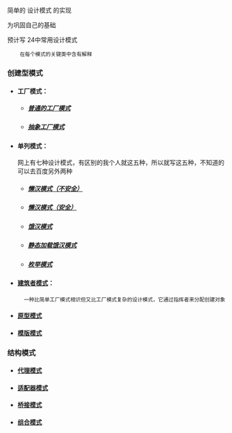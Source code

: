 简单的 设计模式 的实现

 为巩固自己的基础
 
 预计写 24中常用设计模式
 
        在每个模式的关键类中含有解释
### 创建型模式 
 
 -  #### 工厂模式：
    
     - ##### [普通的工厂模式](https://github.com/GiftedDrogon/dragon-structure/blob/1450fda3505547dc0797a96336f835c904c465c3/factory-structure/src/main/java/com/dragon/talon/structure/factory/base/AnimalFactory.java)
        
      - ##### [抽象工厂模式](https://github.com/GiftedDrogon/dragon-structure/blob/1450fda3505547dc0797a96336f835c904c465c3/factory-structure/src/main/java/com/dragon/talon/structure/factory/abstraction/AbstractionFactory.java)
      
      
 -  ####                    单列模式：
 
    网上有七种设计模式，有区别的我个人就这五种，所以就写这五种，不知道的可以去百度另外两种
         
      - ##### [懒汉模式（不安全）](https://github.com/GiftedDrogon/dragon-structure/blob/ec3b935e2a763e9cb2f9874bb2f7692ee0164db2/factory-structure/src/main/java/com/dragon/talon/structure/singleton/UnsafeLazySingleton.java)
      
      - ##### [懒汉模式（安全）](https://github.com/GiftedDrogon/dragon-structure/blob/ec3b935e2a763e9cb2f9874bb2f7692ee0164db2/factory-structure/src/main/java/com/dragon/talon/structure/singleton/SafeLazySingletion.java)
      
      - ##### [饿汉模式](https://github.com/GiftedDrogon/dragon-structure/blob/ec3b935e2a763e9cb2f9874bb2f7692ee0164db2/factory-structure/src/main/java/com/dragon/talon/structure/singleton/HungerSingletion.java)
      
      - ##### [静态加载饿汉模式](https://github.com/GiftedDrogon/dragon-structure/blob/ec3b935e2a763e9cb2f9874bb2f7692ee0164db2/factory-structure/src/main/java/com/dragon/talon/structure/singleton/StaticSingleton.java)

      - ##### [枚举模式](https://github.com/GiftedDrogon/dragon-structure/blob/ec3b935e2a763e9cb2f9874bb2f7692ee0164db2/factory-structure/src/main/java/com/dragon/talon/structure/singleton/SingletonEnum.java)
      
  - ####    [建筑者模式](https://github.com/GiftedDrogon/dragon-structure/blob/b598aa91d8c311422af595261cd3daa0ba6eea49/factory-structure/src/main/java/com/dragon/talon/structure/build/Builder.java)：
          一种比简单工厂模式相识但又比工厂模式复杂的设计模式，它通过指挥者来分配创建对象
  - ####    [原型模式](https://github.com/GiftedDrogon/dragon-structure/blob/b598aa91d8c311422af595261cd3daa0ba6eea49/factory-structure/src/main/java/com/dragon/talon/structure/prototype/PrototypePattern.java)   
  
  - ####    [模版模式]()
### 结构模式
  - ####    [代理模式]()
  
  - ####    [适配器模式]()
  - ####    [桥接模式]()
  - ####    [组合模式]()